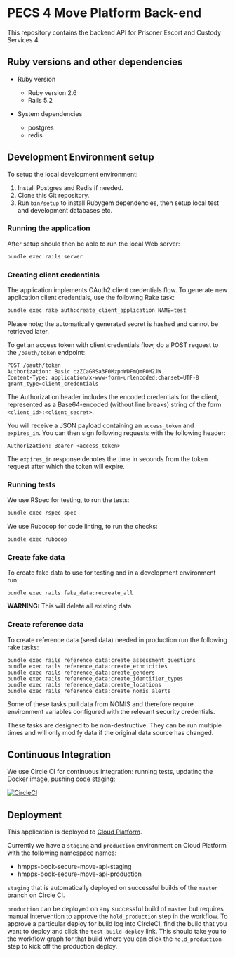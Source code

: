 # PECS 4 Move Platform Back-end

This repository contains the backend API for Prisoner Escort and
Custody Services 4.

## Ruby versions and other dependencies

* Ruby version
    * Ruby version 2.6
    * Rails 5.2

* System dependencies
    * postgres
    * redis

## Development Environment setup

To setup the local development environment:

1. Install Postgres and Redis if needed.
2. Clone this Git repository.
3. Run `bin/setup` to install Rubygem dependencies, then setup local
   test and development databases etc.

### Running the application

After setup should then be able to run the local Web server:

```bash
bundle exec rails server
```

### Creating client credentials

The application implements OAuth2 client credentials flow. To generate new application client credentials, use the following Rake task:

```bash
bundle exec rake auth:create_client_application NAME=test
```

Please note; the automatically generated secret is hashed and cannot be retrieved later.

To get an access token with client credentials flow, do a POST request to the `/oauth/token` endpoint:

```
POST /oauth/token
Authorization: Basic czZCaGRSa3F0MzpnWDFmQmF0M2JW
Content-Type: application/x-www-form-urlencoded;charset=UTF-8
grant_type=client_credentials
```

The Authorization header includes the encoded credentials for the client, represented as a Base64-encoded (without line breaks) string of the form `<client_id>:<client_secret>`.

You will receive a JSON payload containing an `access_token` and `expires_in`. You can then sign following requests with the following header:

```
Authorization: Bearer <access_token>
```

The `expires_in` response denotes the time in seconds from the token request after which the token will expire.

### Running tests

We use RSpec for testing, to run the tests:

```bash
bundle exec rspec spec
```

We use Rubocop for code linting, to run the checks:

```bash
bundle exec rubocop
```

### Create fake data

To create fake data to use for testing and in a development environment run:

```
bundle exec rails fake_data:recreate_all
```

**WARNING:** This will delete all existing data

### Create reference data

To create reference data (seed data) needed in production run the
following rake tasks:

```
bundle exec rails reference_data:create_assessment_questions
bundle exec rails reference_data:create_ethnicities
bundle exec rails reference_data:create_genders
bundle exec rails reference_data:create_identifier_types
bundle exec rails reference_data:create_locations
bundle exec rails reference_data:create_nomis_alerts
```

Some of these tasks pull data from NOMIS and therefore require
environment variables configured with the relevant security credentials.

These tasks are designed to be non-destructive. They can be run multiple
times and will only modify data if the original data source has changed.

## Continuous Integration

We use Circle CI for continuous integration: running tests, updating the
Docker image, pushing code staging:

[![CircleCI](https://circleci.com/gh/ministryofjustice/hmpps-book-secure-move-api)](https://circleci.com/gh/ministryofjustice/hmpps-book-secure-move-api)

## Deployment

This application is deployed to [Cloud Platform](https://user-guide.cloud-platform.service.justice.gov.uk/).

Currently we have a `staging` and `production` environment on Cloud
Platform with the following namespace names:

* hmpps-book-secure-move-api-staging
* hmpps-book-secure-move-api-production

`staging` that is automatically deployed on successful builds of the
`master` branch on Circle CI.

`production` can be deployed on any successful build of `master` but
requires manual intervention to approve the `hold_production` step in
the workflow. To approve a particular deploy for build log into
CircleCI, find the build that you want to deploy and click the
`test-build-deploy` link. This should take you to the workflow graph for
that build where you can click the `hold_production` step to kick off
the production deploy.
